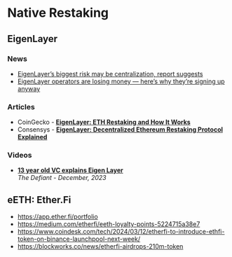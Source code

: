 # Native Restaking 

## EigenLayer

### News
- [EigenLayer’s biggest risk may be centralization, report suggests](https://blockworks.co/news/eigenlayer-at-risk-of-centralization)
- [EigenLayer operators are losing money — here’s why they’re signing up anyway](https://www.dlnews.com/articles/defi/why-eigenlayer-operators-are-in-the-red/)

### Articles

- CoinGecko - [**EigenLayer: ETH Restaking and How It Works**](https://www.coingecko.com/learn/eigenlayer-restaking-ethereum)
- Consensys - [**EigenLayer: Decentralized Ethereum Restaking Protocol Explained**](https://consensys.io/blog/eigenlayer-a-restaking-primitive)

### Videos
- [**13 year old VC explains Eigen Layer**](https://www.youtube.com/watch?v=fJ2HTxHfc_Q)
  <br/>_The Defiant - December, 2023_

## eETH: Ether.Fi
- https://app.ether.fi/portfolio
- https://medium.com/etherfi/eeth-loyalty-points-5224715a38e7
- https://www.coindesk.com/tech/2024/03/12/etherfi-to-introduce-ethfi-token-on-binance-launchpool-next-week/
- https://blockworks.co/news/etherfi-airdrops-210m-token
